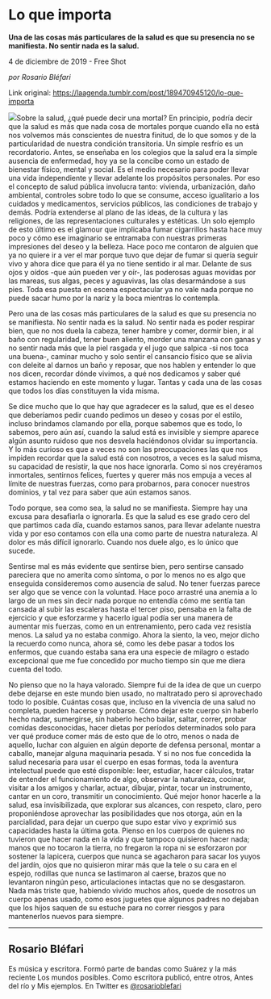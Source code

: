# Lo que importa

**Una de las cosas más particulares de la salud es que su presencia no se manifiesta. No sentir nada es la salud.**

4 de diciembre de 2019 - Free Shot

_por Rosario Bléfari_

Link original: https://laagenda.tumblr.com/post/189470945120/lo-que-importa

![](https://64.media.tumblr.com/df7fcea9eb0b52e722de0330a67157c0/6dd95cb7e0e74b64-c7/s500x750/d0d52257cb79e2986b392cb8a5cab4676dd934ca.jpg)Sobre la salud, ¿qué puede decir una mortal? En principio, podría decir que la salud es más que nada cosa de mortales porque cuando ella no está nos volvemos más conscientes de nuestra finitud, de lo que somos y de la particularidad de nuestra condición transitoria. Un simple resfrío es un recordatorio. Antes, se enseñaba en los colegios que la salud era la simple ausencia de enfermedad, hoy ya se la concibe como un estado de bienestar físico, mental y social. Es el medio necesario para poder llevar una vida independiente y llevar adelante los propósitos personales. Por eso el concepto de salud pública involucra tanto: vivienda, urbanización, daño ambiental, controles sobre todo lo que se consume, acceso igualitario a los cuidados y medicamentos, servicios públicos, las condiciones de trabajo y demás. Podría extenderse al plano de las ideas, de la cultura y las religiones, de las representaciones culturales y estéticas. Un solo ejemplo de esto último es el glamour que implicaba fumar cigarrillos hasta hace muy poco y cómo ese imaginario se entramaba con nuestras primeras impresiones del deseo y la belleza. Hace poco me contaron de alguien que ya no quiere ir a ver el mar porque tuvo que dejar de fumar si quería seguir vivo y ahora dice que para él ya no tiene sentido ir al mar. Delante de sus ojos y oídos -que aún pueden ver y oír-, las poderosas aguas movidas por las mareas, sus algas, peces y aguavivas, las olas desarmándose a sus pies. Toda esa puesta en escena espectacular ya no vale nada porque no puede sacar humo por la nariz y la boca mientras lo contempla.


Pero una de las cosas más particulares de la salud es que su presencia no se manifiesta. No sentir nada es la salud. No sentir nada es poder respirar bien, que no nos duela la cabeza, tener hambre y comer, dormir bien, ir al baño con regularidad, tener buen aliento, morder una manzana con ganas y no sentir nada más que la piel rasgada y el jugo que salpica -si nos toca una buena-, caminar mucho y solo sentir el cansancio físico que se alivia con deleite al darnos un baño y reposar, que nos hablen y entender lo que nos dicen, recordar dónde vivimos, a qué nos dedicamos y saber qué estamos haciendo en este momento y lugar. Tantas y cada una de las cosas que todos los días constituyen la vida misma. 


Se dice mucho que lo que hay que agradecer es la salud, que es el deseo que deberíamos pedir cuando pedimos un deseo y cosas por el estilo, incluso brindamos clamando por ella, porque sabemos que es todo, lo sabemos, pero aún así, cuando la salud está es invisible y siempre aparece algún asunto ruidoso que nos desvela haciéndonos olvidar su importancia. Y lo más curioso es que a veces no son las preocupaciones las que nos impiden recordar que la salud está con nosotros, a veces es la salud misma, su capacidad de resistir, la que nos hace ignorarla. Como si nos creyéramos inmortales, sentirnos felices, fuertes y querer más nos empuja a veces al límite de nuestras fuerzas, como para probarnos, para conocer nuestros dominios, y tal vez para saber que aún estamos sanos.


Todo porque, sea como sea, la salud no se manifiesta. Siempre hay una excusa para desafiarla o ignorarla. Es que la salud es ese grado cero del que partimos cada día, cuando estamos sanos, para llevar adelante nuestra vida y por eso contamos con ella una como parte de nuestra naturaleza. Al dolor es más difícil ignorarlo. Cuando nos duele algo, es lo único que sucede.


Sentirse mal es más evidente que sentirse bien, pero sentirse cansado pareciera que no amerita como síntoma, o por lo menos no es algo que enseguida consideremos como ausencia de salud. No tener fuerzas parece ser algo que se vence con la voluntad. Hace poco arrastré una anemia a lo largo de un mes sin decir nada porque no entendía cómo me sentía tan cansada al subir las escaleras hasta el tercer piso, pensaba en la falta de ejercicio y que esforzarme y hacerlo igual podía ser una manera de aumentar mis fuerzas, como en un entrenamiento, pero cada vez resistía menos. La salud ya no estaba conmigo. Ahora la siento, la veo, mejor dicho la recuerdo como nunca, ahora sé, como les debe pasar a todos los enfermos, que cuando estaba sana era una especie de milagro o estado excepcional que me fue concedido por mucho tiempo sin que me diera cuenta del todo. 


No pienso que no la haya valorado. Siempre fui de la idea de que un cuerpo debe dejarse en este mundo bien usado, no maltratado pero si aprovechado todo lo posible. Cuántas cosas que, incluso en la vivencia de una salud no completa, pueden hacerse y probarse. Cómo dejar este cuerpo sin haberlo hecho nadar, sumergirse, sin haberlo hecho bailar, saltar, correr, probar comidas desconocidas, hacer dietas por períodos determinados solo para ver qué produce comer más de esto que de lo otro, menos o nada de aquello, luchar con alguien en algún deporte de defensa personal, montar a caballo, manejar alguna maquinaria pesada. Y si no nos fue concedida la salud necesaria para usar el cuerpo en esas formas, toda la aventura intelectual puede que esté disponible: leer, estudiar, hacer cálculos, tratar de entender el funcionamiento de algo, observar la naturaleza, cocinar, visitar a los amigos y charlar, actuar, dibujar, pintar, tocar un instrumento, cantar en un coro, transmitir un conocimiento. Qué mejor honor hacerle a la salud, esa invisibilizada, que explorar sus alcances, con respeto, claro, pero proponiéndose aprovechar las posibilidades que nos otorga, aún en la parcialidad, para dejar un cuerpo que supo estar vivo y exprimió sus capacidades hasta la última gota. Pienso en los cuerpos de quienes no tuvieron que hacer nada en la vida y que tampoco quisieron hacer nada; manos que no tocaron la tierra, no fregaron la ropa ni se esforzaron por sostener la lapicera, cuerpos que nunca se agacharon para sacar los yuyos del jardín, ojos que no quisieron mirar más que la tele o su cara en el espejo, rodillas que nunca se lastimaron al caerse, brazos que no levantaron ningún peso, articulaciones intactas que no se desgastaron. Nada más triste que, habiendo vivido muchos años, quede de nosotros un cuerpo apenas usado, como esos juguetes que algunos padres no dejaban que los hijos saquen de su estuche para no correr riesgos y para mantenerlos nuevos para siempre.
 



---

Rosario Bléfari
---------------

 Es música y escritora. Formó parte de bandas como Suárez y la más reciente Los mundos posibles. Como escritora publicó, entre otros, Antes del río y Mis ejemplos. En Twitter es [@rosarioblefari](https://twitter.com/rosarioblefari) 

